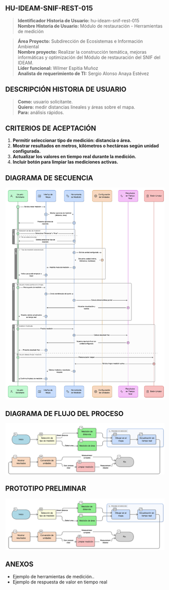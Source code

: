 ## HU-IDEAM-SNIF-REST-015

> **Identificador Historia de Usuario:** hu-ideam-snif-rest-015 \
> **Nombre Historia de Usuario:** Módulo de restauración - Herramientas de medición

> **Área Proyecto:** Subdirección de Ecosistemas e Información Ambiental \
> **Nombre proyecto:** Realizar la construcción temática, mejoras informáticas y optimización del Módulo de restauración del SNIF del IDEAM. \
> **Líder funcional:** Wilmer Espitia Muñoz\
> **Analista de requerimiento de TI:** Sergio Alonso Anaya Estévez

## DESCRIPCIÓN HISTORIA DE USUARIO

> **Como:** usuario solicitante. \
> **Quiero:** medir distancias lineales y áreas sobre el mapa. \
> **Para:** análisis rápidos.

## CRITERIOS DE ACEPTACIÓN

1. **Permitir seleccionar tipo de medición: distancia o área.**  
2. **Mostrar resultados en metros, kilómetros o hectáreas según unidad configurada.**  
3. **Actualizar los valores en tiempo real durante la medición.**  
4. **Incluir botón para limpiar las mediciones activas.**  


## DIAGRAMA DE SECUENCIA

![IMAGEN DIAGRAMA DE SECUENCIA](assets/secuencia-hu-ideam-snif-rest-015.png)

## DIAGRAMA DE FLUJO DEL PROCESO

![IMAGEN DIAGRAMA DE FLUJO DEL PROCESO](assets/actividades-hu-ideam-snif-rest-015.png)

## PROTOTIPO PRELIMINAR

![PROTOTIPO PRELIMINAR](assets/wireframe-hu-ideam-snif-rest-015.png)

## ANEXOS

- Ejemplo de herramientas de medición..
- Ejemplo de respuesta de valor en tiempo real


